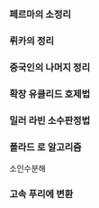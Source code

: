 ### 페르마의 소정리

### 뤼카의 정리

### 중국인의 나머지 정리

### 확장 유클리드 호제법

### 밀러 라빈 소수판정법

### 폴라드 로 알고리즘

소인수분해

### 고속 푸리에 변환



